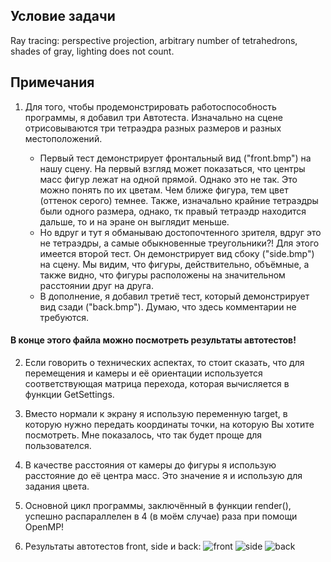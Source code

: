 ## Условие задачи
  Ray tracing: perspective projection, arbitrary number of tetrahedrons, shades of gray, lighting does not count.
## Примечания
1)
    Для того, чтобы продемонстрировать работоспособность программы, я добавил три Автотеста. Изначально на сцене отрисовываются три тетраэдра разных размеров и разных местоположений. 
        
    + Первый тест демонстрирует фронтальный вид ("front.bmp") на нашу сцену. На первый взгляд может показаться, что центры масс фигур лежат на одной прямой. Однако это не так. Это можно понять по их цветам. Чем ближе фигура, тем цвет (оттенок серого) темнее. Также, изначально крайние тетраэдры были одного размера, однако, тк правый тетраэдр находится дальше, то и на эране он выглядит меньше.  
    + Но вдруг и тут я обманываю достопочтенного зрителя, вдруг это не тетраэдры, а самые обыкновенные треугольники?! Для этого имеется второй тест. Он демонстрирует вид сбоку ("side.bmp") на сцену. Мы видим, что фигуры, действительно,  объёмные, а также видно, что фигуры расположены на значительном расстоянии друг на друга. 
    + В дополнение, я добавил третиё тест, который демонстрирует вид сзади ("back.bmp"). Думаю, что здесь комментарии не требуются. 

#### В конце этого файла можно посмотреть результаты автотестов!

2)
    Если говорить о технических аспектах, то стоит сказать, что для перемещения и камеры и её ориентации используется
соответствующая матрица перехода, которая вычисляется в функции GetSettings. 
3)
   Вместо нормали к экрану я использую переменную target, в которую нужно передать координаты точки, на которую Вы хотите
посмотреть. Мне показалось, что так будет проще для пользователся.

4)
    В качестве расстояния от камеры до фигуры я использую расстояние до её центра масс. Это значение я и использую
для задания цвета.

5)
    Основной цикл программы, заключённый в функции render(), успешно распараллелен в 4 (в моём случае) раза при помощи OpenMP!

6)
    Результаты автотестов front, side и back:
    ![front](https://user-images.githubusercontent.com/63450531/81861643-3b7b4980-9571-11ea-82f7-620a4a8e6735.jpg)
    ![side](https://user-images.githubusercontent.com/63450531/81861722-5d74cc00-9571-11ea-89d1-c306d0fe75cf.jpg)
    ![back](https://user-images.githubusercontent.com/63450531/81861742-65347080-9571-11ea-9e5f-b6f394d340c1.jpg)

    
